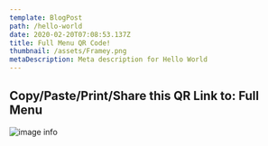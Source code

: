 ```yaml
---
template: BlogPost
path: /hello-world
date: 2020-02-20T07:08:53.137Z
title: Full Menu QR Code!
thumbnail: /assets/Framey.png
metaDescription: Meta description for Hello World
---
```


## Copy/Paste/Print/Share this QR Link to: Full Menu

![image info](./assets/Framey.png)
